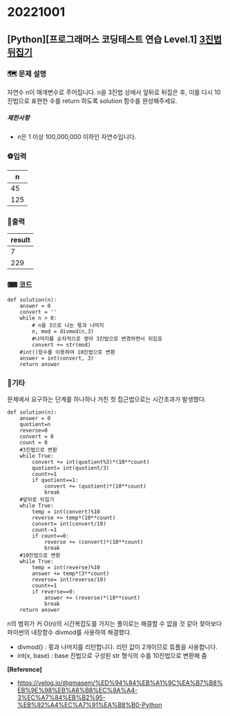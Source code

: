 # 20221001
## [Python][프로그래머스 코딩테스트 연습 Level.1]  [3진법 뒤집기](https://school.programmers.co.kr/learn/courses/30/lessons/68935)
### 🗺 문제 설명
자연수 n이 매개변수로 주어집니다. n을 3진법 상에서 앞뒤로 뒤집은 후, 이를 다시 10진법으로 표현한 수를 return 하도록 solution 함수를 완성해주세요.

##### 제한사항
-   n은 1 이상 100,000,000 이하인 자연수입니다.

### ⚽입력
| n |
|--|
| 45 |
| 125 | 


### 🥇출력
|result|
|--|
|7|
|229|

### ⌨ 코드
	def solution(n):
	    answer = 0
	    convert = ''
	    while n > 0:
		    # n을 3으로 나눈 몫과 나머지			
	        n, mod = divmod(n,3)
	        #나머지를 순차적으로 쌓아 3진법으로 변경하면서 뒤집음
	        convert += str(mod)     
		#int()함수를 이용하여 10진법으로 변환
	    answer = int(convert, 3)    
	    return answer
	   

### 🚀기타
문제에서 요구하는 단계를 하나하나 거친 첫 접근법으로는 시간초과가 발생했다.

    def solution(n):
        answer = 0
        quotient=n
        reverse=0
        convert = 0
        count = 0
        #3진법으로 변환
        while True:
            convert += int(quotient%3)*(10**count)
            quotient= int(quotient/3)
            count+=1
            if quotient==1:
                convert += (quotient)*(10**count)
                break
        #앞뒤로 뒤집기
        while True:
            temp = int(convert)%10
            reverse += temp*(10**count)
            convert= int(convert/10)
            count-=1
            if count==0:
                reverse += (convert)*(10**count)
                break
        #10진법으로 변환
        while True:
            temp = int(reverse)%10
            answer += temp*(3**count)
            reverse= int(reverse/10)
            count+=1
            if reverse==0:
                answer += (reverse)*(10**count)
                break
        return answer
n의 범위가 커 O(n)의 시간복잡도를 가지는 풀이로는 해결할 수 없을 것 같아 찾아보다 파이썬의 내장함수 divmod를 사용하여 해결했다.
- divmod() : 몫과 나머지를 리턴합니다. 리턴 값이 2개이므로 튜플을 사용합니다.
- int(x, base) : base 진법으로 구성된 str 형식의 수를 10진법으로 변환해 줌

**[Reference]** 
- https://velog.io/@qmasem/%ED%94%84%EB%A1%9C%EA%B7%B8%EB%9E%98%EB%A8%B8%EC%8A%A4-3%EC%A7%84%EB%B2%95-%EB%92%A4%EC%A7%91%EA%B8%B0-Python
